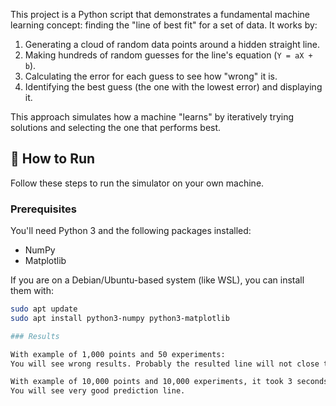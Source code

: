 This project is a Python script that demonstrates a fundamental machine learning concept: finding the "line of best fit" for a set of data. It works by:

1.  Generating a cloud of random data points around a hidden straight line.
2.  Making hundreds of random guesses for the line's equation (`Y = aX + b`).
3.  Calculating the error for each guess to see how "wrong" it is.
4.  Identifying the best guess (the one with the lowest error) and displaying it.

This approach simulates how a machine "learns" by iteratively trying solutions and selecting the one that performs best.



## 🚀 How to Run

Follow these steps to run the simulator on your own machine.

### Prerequisites

You'll need Python 3 and the following packages installed:

-   NumPy
-   Matplotlib

If you are on a Debian/Ubuntu-based system (like WSL), you can install them with:
```bash
sudo apt update
sudo apt install python3-numpy python3-matplotlib

### Results

With example of 1,000 points and 50 experiments:
You will see wrong results. Probably the resulted line will not close to reality.

With example of 10,000 points and 10,000 experiments, it took 3 seconds but results are great:
You will see very good prediction line.

